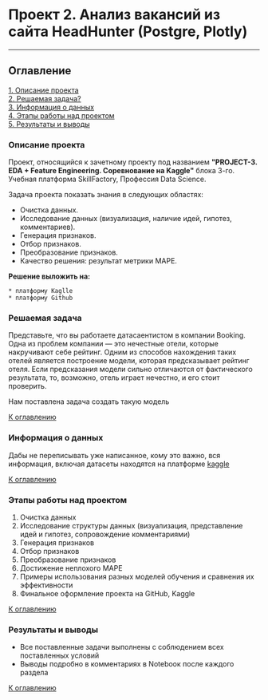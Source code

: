 # Проект 2. Анализ вакансий из сайта HeadHunter (Postgre, Plotly)

***

## Оглавление  
[1. Описание проекта](https://github.com/AndrewVolkova/project-3/blob/master/README.md#Описание-проекта)  
[2. Решаемая задача?](https://github.com/AndrewVolkova/project-3/blob/master/README.md#Решаемая-задача)  
[3. Информация о данных](https://github.com/AndrewVolkova/project-3/blob/master/README.md#Информация-о-данных)  
[4. Этапы работы над проектом](https://github.com/AndrewVolkova/project-3/blob/master/README.md#Этапы-работы-над-проектом)  
[5. Результаты и выводы](https://github.com/AndrewVolkova/project-3/blob/master/README.md#Результаты-и-выводы)    


### Описание проекта

Проект, относящийся к зачетному проекту под названием <b>"PROJECT-3. EDA + Feature Engineering. Соревнование на Kaggle"</b> блока 3-го. <br>
Учебная платформа SkillFactory, Профессия Data Science.<br>

Задача проекта показать знания в следующих областях:
  * Очистка данных.
  * Исследование данных (визуализация, наличие идей, гипотез, комментариев).
  * Генерация признаков.
  * Отбор признаков.
  * Преобразование признаков.
  * Качество решения: результат метрики MAPE.
  
  <b>Решение выложить на:</b>

    * платформу Kaglle
    * платформу Github
    
 ### Решаемая задача

Представьте, что вы работаете датасаентистом в компании Booking. Одна из проблем компании — это нечестные отели, которые накручивают себе рейтинг. Одним из способов нахождения таких отелей является построение модели, которая предсказывает рейтинг отеля. Если предсказания модели сильно отличаются от фактического результата, то, возможно, отель играет нечестно, и его стоит проверить.

Нам поставлена задача создать такую модель


[К оглавлению](#оглавление)

### Информация о данных

Дабы не переписывать уже написанное, кому это важно, вся информация, включая датасеты находятся на платформе [kaggle](https://www.kaggle.com/competitions/sf-booking/data)

[К оглавлению](#оглавление)

### Этапы работы над проектом

1. Очистка данных
2. Исследование структуры данных (визуализация, представление идей и гипотез, сопровождение комментариями)
3. Генерация признаков
4. Отбор признаков
5. Преобразование признаков
6. Достижение неплохого MAPE
7. Примеры использования разных моделей обучения и сравнения их эффективности
8. Финальное оформление проекта на GitHub, Kaggle

[К оглавлению](#оглавление)

### Результаты и выводы
* Все поставленные задачи выполнены с соблюдением всех поставленных условий
* Выводы подробно в комментариях в Notebooк после каждого раздела

[К оглавлению](#оглавление)